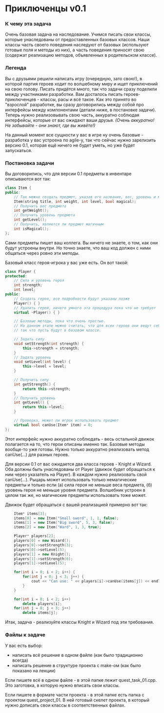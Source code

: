 # Приключенцы v0.1

### К чему эта задача

Очень базовая задача на наследование. Учимся писать свои классы, которые унаследованы от предоставленных базовых классов. Наши классы часть своего поведения наследуют от базовых (используют готовые поля и методы из них), а часть поведения приносят свою (содержат реализацию методов, объявленных в родительском классе).


### Легенда

Вы с друзьями решили написать игру (очередную, зато свою!), в которой партия героев ходит по волшебному миру и ищет приключений на свою голову. Писать придётся много, так что задачи сразу поделили между участниками разработки. Вам досталось писать героев-приключенцев - классы, расы и всё такое. Как это принято во "взрослой" разработке, вы сразу договорились между собой про интерфейсы между компонентами (детали ниже, в постановке задачи). Теперь нужно реализовывать свою часть, аккуратно соблюдая интерфейсы, которые от вас ожидают ваши друзья. *(Очень аккуратно! Не забывайте - они знают, где вы живёте!)*

На данный момент все сущности у вас в игре ну очень базовые - разработка у вас устроена по agile-у, так что сейчас нужно зарелизить версию 0.1, которая ещё ничего не будет уметь, но уже будет запускаться.


### Постановка задачи

Вы договорились, что для версии 0.1 предметы в инвентаре описываются вот так:

```cpp
class Item {
public:
    // Так можно создать предмет, указав его название, вес, уровень и магичность
    Item(string title, int weight, int level, bool magical);
    // Получить вес предмета
    int getWeight();
    // Получить уровень предмета
    int getLevel();
    // Получить, является ли предмет магичным
    int isMagical();
};
```

Сами предметы пишет ваш коллега. Вы ничего не знаете, о том, как они будут устроены внутри. Но точно знаете, что ваш код должен с ними общаться через ровно эти методы.

Базовый класс героя-игрока у вас уже есть. Он вот такой:

```cpp
class Player {
protected:
    // Сила и уровень героя
    int strength;
    int level;
public:
    // Создать героя, все подробности будут указаны позже
    Player() { }
    // Удалить героя, ничего умного эта процедура пока что не требует
    virtual ~Player() { }

    // Базовые методы, пока что очень простые.
    // На данном этапе можно считать, что для всех героев они ведут себя одинаково, 
    // так что пусть будут в базовом классе.

    // Задать силу
    void setStrength(int strength) {
        this->strength = strength;
    }
    // Задать уровень
    void setLevel(int level) {
        this->level = level;
    }

    // Получить силу
    int getStrength() {
        return this->strength;
    }
    // Получить уровень
    int getLevel() {
        return this->level;
    }

    // Проверка, может ли игрок использовать предмет
    virtual bool canUse(Item* item) = 0;
};
```

Этот интерфейс нужно аккуратно соблюдать - весь остальной движок полагается на то, что герои описаны именно так. Базовые методы вообще-то уже готовы. Нужно только аккуратно реализовать метод canUse(...) для разных героев.

Для версии 0.1 от вас ожидается два класса героев - Knight и Wizard. Оба должны быть унаследованы от Player (движок будет обращаться к ним через указатель на Player). В каждом нужно реализовать свой canUse(...). Рыцарь может использовать только немагические предметы и только если (а) сила героя не меньше веса предмета, (б) уровень героя не меньше уровня предмета. Волшебник устроен в целом так же, но магические предметы использовать тоже может.

Движок будет обращаться с вашей реализацией примерно вот так:

```cpp
    Item* items[3];
    items[0] = new Item("Small sword", 1, 1, false);
    items[1] = new Item("Big sword", 5, 3, false);
    items[2] = new Item("Ward", 1, 3, true);

    Player* players[2];
    players[0] = new Wisard();
    players[0]->setStrength(3);
    players[0]->setLevel(5);
    players[1] = new Knight();
    players[1]->setStrength(6);
    players[1]->setLevel(5);

    for(int i = 0; i < 2; i++) {
        for(int j = 0; j < 3; j++) {
            cout << "Can use: " << players[i]->canUse(items[j]) << endl;
        }
    }

    for(int i = 0; i < 2; i++)
        delete players[i];
    for(int j = 0; j < 3; j++)
        delete items[j];
```

Итак, задача - реализуйте классы Knight и Wizard под эти требования.


### Файлы к задаче

У вас есть выбор:
- написать всё решение в одном файле (как было традиционно всегда)
- написать решение в структуре проекта с make-ом (как было показано на лекции)

Если пишете всё в одном файле - в этой папке лежит quest\_task\_01.cpp. Это заготовка, в которую нужно вписать свои классы.

Если пишете в формате части проекта - в этой папке есть папка с проектом quest\_project\_01. В ней готовый скелет проекта, в который нужно дописать свои классы в соответственных файлах.
